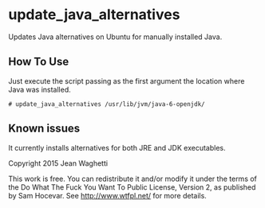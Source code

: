 # update_java_alternatives
Updates Java alternatives on Ubuntu for manually installed Java.

## How To Use

Just execute the script passing as the first argument
the location where Java was installed.

```
# update_java_alternatives /usr/lib/jvm/java-6-openjdk/
```

## Known issues

It currently installs alternatives for both JRE and JDK
executables.

Copyright 2015 Jean Waghetti

This work is free. You can redistribute it and/or modify it under the
terms of the Do What The Fuck You Want To Public License, Version 2,
as published by Sam Hocevar. See http://www.wtfpl.net/ for more details.
